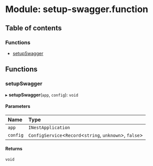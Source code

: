 # Module: setup-swagger.function

## Table of contents

### Functions

- [setupSwagger](setup_swagger_function.md#setupswagger)

## Functions

### setupSwagger

▸ **setupSwagger**(`app`, `config`): `void`

#### Parameters

| Name | Type |
| :------ | :------ |
| `app` | `INestApplication` |
| `config` | `ConfigService`<`Record`<`string`, `unknown`\>, ``false``\> |

#### Returns

`void`
